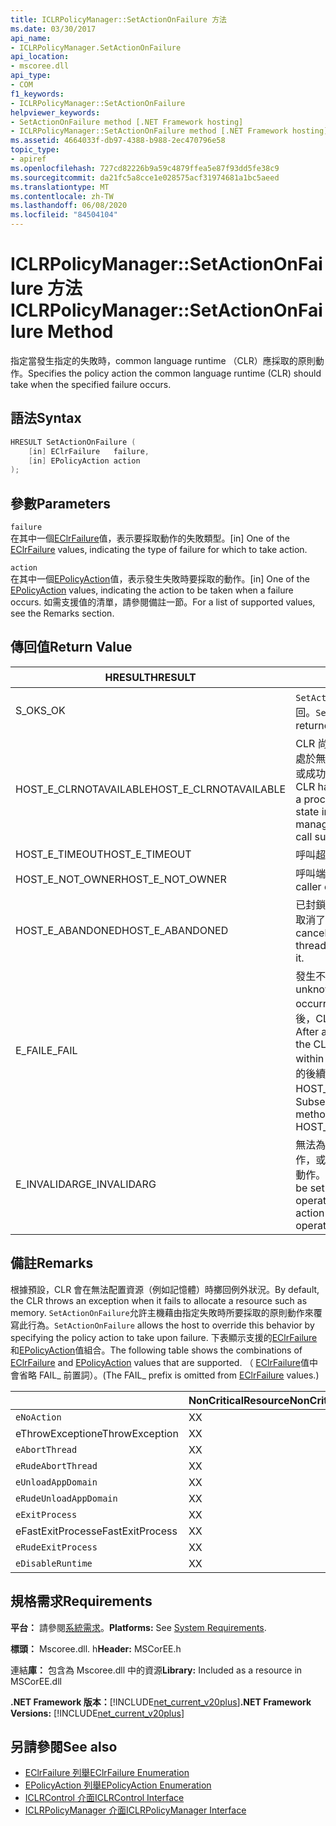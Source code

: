 ```yaml
---
title: ICLRPolicyManager::SetActionOnFailure 方法
ms.date: 03/30/2017
api_name:
- ICLRPolicyManager.SetActionOnFailure
api_location:
- mscoree.dll
api_type:
- COM
f1_keywords:
- ICLRPolicyManager::SetActionOnFailure
helpviewer_keywords:
- SetActionOnFailure method [.NET Framework hosting]
- ICLRPolicyManager::SetActionOnFailure method [.NET Framework hosting]
ms.assetid: 4664033f-db97-4388-b988-2ec470796e58
topic_type:
- apiref
ms.openlocfilehash: 727cd82226b9a59c4879ffea5e87f93dd5fe38c9
ms.sourcegitcommit: da21fc5a8cce1e028575acf31974681a1bc5aeed
ms.translationtype: MT
ms.contentlocale: zh-TW
ms.lasthandoff: 06/08/2020
ms.locfileid: "84504104"
---
```

# <a name="iclrpolicymanagersetactiononfailure-method"></a><span data-ttu-id="8c8e6-102">ICLRPolicyManager::SetActionOnFailure 方法</span><span class="sxs-lookup"><span data-stu-id="8c8e6-102">ICLRPolicyManager::SetActionOnFailure Method</span></span>
<span data-ttu-id="8c8e6-103">指定當發生指定的失敗時，common language runtime （CLR）應採取的原則動作。</span><span class="sxs-lookup"><span data-stu-id="8c8e6-103">Specifies the policy action the common language runtime (CLR) should take when the specified failure occurs.</span></span>  
  
## <a name="syntax"></a><span data-ttu-id="8c8e6-104">語法</span><span class="sxs-lookup"><span data-stu-id="8c8e6-104">Syntax</span></span>  
  
```cpp  
HRESULT SetActionOnFailure (  
    [in] EClrFailure   failure,  
    [in] EPolicyAction action  
);  
```  
  
## <a name="parameters"></a><span data-ttu-id="8c8e6-105">參數</span><span class="sxs-lookup"><span data-stu-id="8c8e6-105">Parameters</span></span>  
 `failure`  
 <span data-ttu-id="8c8e6-106">在其中一個[EClrFailure](eclrfailure-enumeration.md)值，表示要採取動作的失敗類型。</span><span class="sxs-lookup"><span data-stu-id="8c8e6-106">[in] One of the [EClrFailure](eclrfailure-enumeration.md) values, indicating the type of failure for which to take action.</span></span>  
  
 `action`  
 <span data-ttu-id="8c8e6-107">在其中一個[EPolicyAction](epolicyaction-enumeration.md)值，表示發生失敗時要採取的動作。</span><span class="sxs-lookup"><span data-stu-id="8c8e6-107">[in] One of the [EPolicyAction](epolicyaction-enumeration.md) values, indicating the action to be taken when a failure occurs.</span></span> <span data-ttu-id="8c8e6-108">如需支援值的清單，請參閱備註一節。</span><span class="sxs-lookup"><span data-stu-id="8c8e6-108">For a list of supported values, see the Remarks section.</span></span>  
  
## <a name="return-value"></a><span data-ttu-id="8c8e6-109">傳回值</span><span class="sxs-lookup"><span data-stu-id="8c8e6-109">Return Value</span></span>  
  
|<span data-ttu-id="8c8e6-110">HRESULT</span><span class="sxs-lookup"><span data-stu-id="8c8e6-110">HRESULT</span></span>|<span data-ttu-id="8c8e6-111">說明</span><span class="sxs-lookup"><span data-stu-id="8c8e6-111">Description</span></span>|  
|-------------|-----------------|  
|<span data-ttu-id="8c8e6-112">S_OK</span><span class="sxs-lookup"><span data-stu-id="8c8e6-112">S_OK</span></span>|<span data-ttu-id="8c8e6-113">`SetActionOnFailure`已成功傳回。</span><span class="sxs-lookup"><span data-stu-id="8c8e6-113">`SetActionOnFailure` returned successfully.</span></span>|  
|<span data-ttu-id="8c8e6-114">HOST_E_CLRNOTAVAILABLE</span><span class="sxs-lookup"><span data-stu-id="8c8e6-114">HOST_E_CLRNOTAVAILABLE</span></span>|<span data-ttu-id="8c8e6-115">CLR 尚未載入進程中，或 CLR 處於無法執行 managed 程式碼或成功處理呼叫的狀態。</span><span class="sxs-lookup"><span data-stu-id="8c8e6-115">The CLR has not been loaded into a process, or the CLR is in a state in which it cannot run managed code or process the call successfully.</span></span>|  
|<span data-ttu-id="8c8e6-116">HOST_E_TIMEOUT</span><span class="sxs-lookup"><span data-stu-id="8c8e6-116">HOST_E_TIMEOUT</span></span>|<span data-ttu-id="8c8e6-117">呼叫超時。</span><span class="sxs-lookup"><span data-stu-id="8c8e6-117">The call timed out.</span></span>|  
|<span data-ttu-id="8c8e6-118">HOST_E_NOT_OWNER</span><span class="sxs-lookup"><span data-stu-id="8c8e6-118">HOST_E_NOT_OWNER</span></span>|<span data-ttu-id="8c8e6-119">呼叫端沒有擁有鎖定。</span><span class="sxs-lookup"><span data-stu-id="8c8e6-119">The caller does not own the lock.</span></span>|  
|<span data-ttu-id="8c8e6-120">HOST_E_ABANDONED</span><span class="sxs-lookup"><span data-stu-id="8c8e6-120">HOST_E_ABANDONED</span></span>|<span data-ttu-id="8c8e6-121">已封鎖的執行緒或光纖在等候時取消了事件。</span><span class="sxs-lookup"><span data-stu-id="8c8e6-121">An event was canceled while a blocked thread or fiber was waiting on it.</span></span>|  
|<span data-ttu-id="8c8e6-122">E_FAIL</span><span class="sxs-lookup"><span data-stu-id="8c8e6-122">E_FAIL</span></span>|<span data-ttu-id="8c8e6-123">發生不明的嚴重失敗。</span><span class="sxs-lookup"><span data-stu-id="8c8e6-123">An unknown catastrophic failure occurred.</span></span> <span data-ttu-id="8c8e6-124">在方法傳回 E_FAIL 之後，CLR 就無法在進程內使用。</span><span class="sxs-lookup"><span data-stu-id="8c8e6-124">After a method returns E_FAIL, the CLR is no longer usable within the process.</span></span> <span data-ttu-id="8c8e6-125">對裝載方法的後續呼叫會傳回 HOST_E_CLRNOTAVAILABLE。</span><span class="sxs-lookup"><span data-stu-id="8c8e6-125">Subsequent calls to hosting methods return HOST_E_CLRNOTAVAILABLE.</span></span>|  
|<span data-ttu-id="8c8e6-126">E_INVALIDARG</span><span class="sxs-lookup"><span data-stu-id="8c8e6-126">E_INVALIDARG</span></span>|<span data-ttu-id="8c8e6-127">無法為指定的作業設定原則動作，或為操作指定了不正確原則動作。</span><span class="sxs-lookup"><span data-stu-id="8c8e6-127">A policy action cannot be set for the specified operation, or an invalid policy action was specified for the operation.</span></span>|  
  
## <a name="remarks"></a><span data-ttu-id="8c8e6-128">備註</span><span class="sxs-lookup"><span data-stu-id="8c8e6-128">Remarks</span></span>  
 <span data-ttu-id="8c8e6-129">根據預設，CLR 會在無法配置資源（例如記憶體）時擲回例外狀況。</span><span class="sxs-lookup"><span data-stu-id="8c8e6-129">By default, the CLR throws an exception when it fails to allocate a resource such as memory.</span></span> <span data-ttu-id="8c8e6-130">`SetActionOnFailure`允許主機藉由指定失敗時所要採取的原則動作來覆寫此行為。</span><span class="sxs-lookup"><span data-stu-id="8c8e6-130">`SetActionOnFailure` allows the host to override this behavior by specifying the policy action to take upon failure.</span></span> <span data-ttu-id="8c8e6-131">下表顯示支援的[EClrFailure](eclrfailure-enumeration.md)和[EPolicyAction](epolicyaction-enumeration.md)值組合。</span><span class="sxs-lookup"><span data-stu-id="8c8e6-131">The following table shows the combinations of [EClrFailure](eclrfailure-enumeration.md) and [EPolicyAction](epolicyaction-enumeration.md) values that are supported.</span></span> <span data-ttu-id="8c8e6-132">（ [EClrFailure](eclrfailure-enumeration.md)值中會省略 FAIL_ 前置詞）。</span><span class="sxs-lookup"><span data-stu-id="8c8e6-132">(The FAIL_ prefix is omitted from [EClrFailure](eclrfailure-enumeration.md) values.)</span></span>  
  
||<span data-ttu-id="8c8e6-133">NonCriticalResource</span><span class="sxs-lookup"><span data-stu-id="8c8e6-133">NonCriticalResource</span></span>|<span data-ttu-id="8c8e6-134">CriticalResource</span><span class="sxs-lookup"><span data-stu-id="8c8e6-134">CriticalResource</span></span>|<span data-ttu-id="8c8e6-135">FatalRuntime</span><span class="sxs-lookup"><span data-stu-id="8c8e6-135">FatalRuntime</span></span>|<span data-ttu-id="8c8e6-136">OrphanedLock</span><span class="sxs-lookup"><span data-stu-id="8c8e6-136">OrphanedLock</span></span>|<span data-ttu-id="8c8e6-137">StackOverflow</span><span class="sxs-lookup"><span data-stu-id="8c8e6-137">StackOverflow</span></span>|<span data-ttu-id="8c8e6-138">AccessViolation</span><span class="sxs-lookup"><span data-stu-id="8c8e6-138">AccessViolation</span></span>|<span data-ttu-id="8c8e6-139">CodeContract</span><span class="sxs-lookup"><span data-stu-id="8c8e6-139">CodeContract</span></span>|  
|-|-------------------------|----------------------|------------------|------------------|-------------------|---------------------|------------------|  
|`eNoAction`|<span data-ttu-id="8c8e6-140">X</span><span class="sxs-lookup"><span data-stu-id="8c8e6-140">X</span></span>|<span data-ttu-id="8c8e6-141">X</span><span class="sxs-lookup"><span data-stu-id="8c8e6-141">X</span></span>||||<span data-ttu-id="8c8e6-142">N/A</span><span class="sxs-lookup"><span data-stu-id="8c8e6-142">N/A</span></span>||  
|<span data-ttu-id="8c8e6-143">eThrowException</span><span class="sxs-lookup"><span data-stu-id="8c8e6-143">eThrowException</span></span>|<span data-ttu-id="8c8e6-144">X</span><span class="sxs-lookup"><span data-stu-id="8c8e6-144">X</span></span>|<span data-ttu-id="8c8e6-145">X</span><span class="sxs-lookup"><span data-stu-id="8c8e6-145">X</span></span>||||<span data-ttu-id="8c8e6-146">N/A</span><span class="sxs-lookup"><span data-stu-id="8c8e6-146">N/A</span></span>||  
|`eAbortThread`|<span data-ttu-id="8c8e6-147">X</span><span class="sxs-lookup"><span data-stu-id="8c8e6-147">X</span></span>|<span data-ttu-id="8c8e6-148">X</span><span class="sxs-lookup"><span data-stu-id="8c8e6-148">X</span></span>||||<span data-ttu-id="8c8e6-149">N/A</span><span class="sxs-lookup"><span data-stu-id="8c8e6-149">N/A</span></span>|<span data-ttu-id="8c8e6-150">X</span><span class="sxs-lookup"><span data-stu-id="8c8e6-150">X</span></span>|  
|`eRudeAbortThread`|<span data-ttu-id="8c8e6-151">X</span><span class="sxs-lookup"><span data-stu-id="8c8e6-151">X</span></span>|<span data-ttu-id="8c8e6-152">X</span><span class="sxs-lookup"><span data-stu-id="8c8e6-152">X</span></span>||||<span data-ttu-id="8c8e6-153">N/A</span><span class="sxs-lookup"><span data-stu-id="8c8e6-153">N/A</span></span>|<span data-ttu-id="8c8e6-154">X</span><span class="sxs-lookup"><span data-stu-id="8c8e6-154">X</span></span>|  
|`eUnloadAppDomain`|<span data-ttu-id="8c8e6-155">X</span><span class="sxs-lookup"><span data-stu-id="8c8e6-155">X</span></span>|<span data-ttu-id="8c8e6-156">X</span><span class="sxs-lookup"><span data-stu-id="8c8e6-156">X</span></span>||<span data-ttu-id="8c8e6-157">X</span><span class="sxs-lookup"><span data-stu-id="8c8e6-157">X</span></span>||<span data-ttu-id="8c8e6-158">N/A</span><span class="sxs-lookup"><span data-stu-id="8c8e6-158">N/A</span></span>|<span data-ttu-id="8c8e6-159">X</span><span class="sxs-lookup"><span data-stu-id="8c8e6-159">X</span></span>|  
|`eRudeUnloadAppDomain`|<span data-ttu-id="8c8e6-160">X</span><span class="sxs-lookup"><span data-stu-id="8c8e6-160">X</span></span>|<span data-ttu-id="8c8e6-161">X</span><span class="sxs-lookup"><span data-stu-id="8c8e6-161">X</span></span>||<span data-ttu-id="8c8e6-162">X</span><span class="sxs-lookup"><span data-stu-id="8c8e6-162">X</span></span>|<span data-ttu-id="8c8e6-163">X</span><span class="sxs-lookup"><span data-stu-id="8c8e6-163">X</span></span>|<span data-ttu-id="8c8e6-164">N/A</span><span class="sxs-lookup"><span data-stu-id="8c8e6-164">N/A</span></span>|<span data-ttu-id="8c8e6-165">X</span><span class="sxs-lookup"><span data-stu-id="8c8e6-165">X</span></span>|  
|`eExitProcess`|<span data-ttu-id="8c8e6-166">X</span><span class="sxs-lookup"><span data-stu-id="8c8e6-166">X</span></span>|<span data-ttu-id="8c8e6-167">X</span><span class="sxs-lookup"><span data-stu-id="8c8e6-167">X</span></span>||<span data-ttu-id="8c8e6-168">X</span><span class="sxs-lookup"><span data-stu-id="8c8e6-168">X</span></span>|<span data-ttu-id="8c8e6-169">X</span><span class="sxs-lookup"><span data-stu-id="8c8e6-169">X</span></span>|<span data-ttu-id="8c8e6-170">N/A</span><span class="sxs-lookup"><span data-stu-id="8c8e6-170">N/A</span></span>|<span data-ttu-id="8c8e6-171">X</span><span class="sxs-lookup"><span data-stu-id="8c8e6-171">X</span></span>|  
|<span data-ttu-id="8c8e6-172">eFastExitProcess</span><span class="sxs-lookup"><span data-stu-id="8c8e6-172">eFastExitProcess</span></span>|<span data-ttu-id="8c8e6-173">X</span><span class="sxs-lookup"><span data-stu-id="8c8e6-173">X</span></span>|<span data-ttu-id="8c8e6-174">X</span><span class="sxs-lookup"><span data-stu-id="8c8e6-174">X</span></span>||<span data-ttu-id="8c8e6-175">X</span><span class="sxs-lookup"><span data-stu-id="8c8e6-175">X</span></span>|<span data-ttu-id="8c8e6-176">X</span><span class="sxs-lookup"><span data-stu-id="8c8e6-176">X</span></span>|<span data-ttu-id="8c8e6-177">N/A</span><span class="sxs-lookup"><span data-stu-id="8c8e6-177">N/A</span></span>||  
|`eRudeExitProcess`|<span data-ttu-id="8c8e6-178">X</span><span class="sxs-lookup"><span data-stu-id="8c8e6-178">X</span></span>|<span data-ttu-id="8c8e6-179">X</span><span class="sxs-lookup"><span data-stu-id="8c8e6-179">X</span></span>|<span data-ttu-id="8c8e6-180">X</span><span class="sxs-lookup"><span data-stu-id="8c8e6-180">X</span></span>|<span data-ttu-id="8c8e6-181">X</span><span class="sxs-lookup"><span data-stu-id="8c8e6-181">X</span></span>|<span data-ttu-id="8c8e6-182">X</span><span class="sxs-lookup"><span data-stu-id="8c8e6-182">X</span></span>|<span data-ttu-id="8c8e6-183">N/A</span><span class="sxs-lookup"><span data-stu-id="8c8e6-183">N/A</span></span>||  
|`eDisableRuntime`|<span data-ttu-id="8c8e6-184">X</span><span class="sxs-lookup"><span data-stu-id="8c8e6-184">X</span></span>|<span data-ttu-id="8c8e6-185">X</span><span class="sxs-lookup"><span data-stu-id="8c8e6-185">X</span></span>|<span data-ttu-id="8c8e6-186">X</span><span class="sxs-lookup"><span data-stu-id="8c8e6-186">X</span></span>|<span data-ttu-id="8c8e6-187">X</span><span class="sxs-lookup"><span data-stu-id="8c8e6-187">X</span></span>|<span data-ttu-id="8c8e6-188">X</span><span class="sxs-lookup"><span data-stu-id="8c8e6-188">X</span></span>|<span data-ttu-id="8c8e6-189">N/A</span><span class="sxs-lookup"><span data-stu-id="8c8e6-189">N/A</span></span>||  
  
## <a name="requirements"></a><span data-ttu-id="8c8e6-190">規格需求</span><span class="sxs-lookup"><span data-stu-id="8c8e6-190">Requirements</span></span>  
 <span data-ttu-id="8c8e6-191">**平台：** 請參閱[系統需求](../../get-started/system-requirements.md)。</span><span class="sxs-lookup"><span data-stu-id="8c8e6-191">**Platforms:** See [System Requirements](../../get-started/system-requirements.md).</span></span>  
  
 <span data-ttu-id="8c8e6-192">**標頭：** Mscoree.dll. h</span><span class="sxs-lookup"><span data-stu-id="8c8e6-192">**Header:** MSCorEE.h</span></span>  
  
 <span data-ttu-id="8c8e6-193">連結**庫：** 包含為 Mscoree.dll 中的資源</span><span class="sxs-lookup"><span data-stu-id="8c8e6-193">**Library:** Included as a resource in MSCorEE.dll</span></span>  
  
 <span data-ttu-id="8c8e6-194">**.NET Framework 版本：**[!INCLUDE[net_current_v20plus](../../../../includes/net-current-v20plus-md.md)]</span><span class="sxs-lookup"><span data-stu-id="8c8e6-194">**.NET Framework Versions:** [!INCLUDE[net_current_v20plus](../../../../includes/net-current-v20plus-md.md)]</span></span>  
  
## <a name="see-also"></a><span data-ttu-id="8c8e6-195">另請參閱</span><span class="sxs-lookup"><span data-stu-id="8c8e6-195">See also</span></span>

- [<span data-ttu-id="8c8e6-196">EClrFailure 列舉</span><span class="sxs-lookup"><span data-stu-id="8c8e6-196">EClrFailure Enumeration</span></span>](eclrfailure-enumeration.md)
- [<span data-ttu-id="8c8e6-197">EPolicyAction 列舉</span><span class="sxs-lookup"><span data-stu-id="8c8e6-197">EPolicyAction Enumeration</span></span>](epolicyaction-enumeration.md)
- [<span data-ttu-id="8c8e6-198">ICLRControl 介面</span><span class="sxs-lookup"><span data-stu-id="8c8e6-198">ICLRControl Interface</span></span>](iclrcontrol-interface.md)
- [<span data-ttu-id="8c8e6-199">ICLRPolicyManager 介面</span><span class="sxs-lookup"><span data-stu-id="8c8e6-199">ICLRPolicyManager Interface</span></span>](iclrpolicymanager-interface.md)
